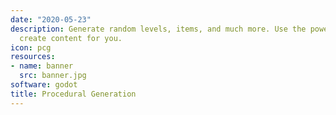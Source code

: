 ```yaml
---
date: "2020-05-23"
description: Generate random levels, items, and much more. Use the power of code to
  create content for you.
icon: pcg
resources:
- name: banner
  src: banner.jpg
software: godot
title: Procedural Generation
---
```

